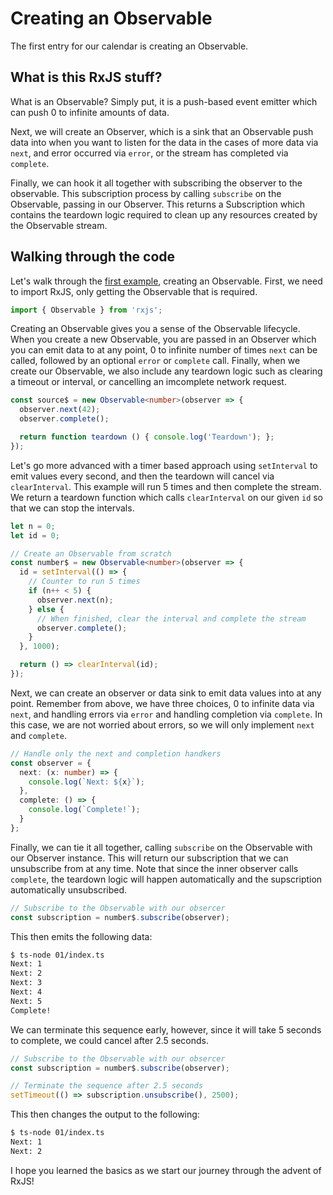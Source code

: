 # Creating an Observable

The first entry for our calendar is creating an Observable. 

## What is this RxJS stuff?

What is an Observable? Simply put, it is a push-based event emitter which can push 0 to infinite amounts of data.  

Next, we will create an Observer, which is a sink that an Observable push data into when you want to listen for the data in the cases of more data via `next`, and error occurred via `error`, or the stream has completed via `complete`.  

Finally, we can hook it all together with subscribing the observer to the observable.  This subscription process by calling `subscribe` on the Observable, passing in our Observer.  This returns a Subscription which contains the teardown logic required to clean up any resources created by the Observable stream.

## Walking through the code

Let's walk through the [first example](index.ts), creating an Observable.  First, we need to import RxJS, only getting the Observable that is required.

```typescript
import { Observable } from 'rxjs';
```

Creating an Observable gives you a sense of the Observable lifecycle. When you create a new Observable, you are passed in an Observer which you can emit data to at any point, 0 to infinite number of times `next` can be called, followed by an optional `error` or `complete` call.  Finally, when we create our Observable, we also include any teardown logic such as clearing a timeout or interval, or cancelling an imcomplete network request.

```typescript
const source$ = new Observable<number>(observer => {
  observer.next(42);
  observer.complete();

  return function teardown () { console.log('Teardown'); };
});
```

Let's go more advanced with a timer based approach using `setInterval` to emit values every second, and then the teardown will cancel via `clearInterval`.  This example will run 5 times and then complete the stream.  We return a teardown function which calls `clearInterval` on our given `id` so that we can stop the intervals.

```typescript
let n = 0;
let id = 0;

// Create an Observable from scratch
const number$ = new Observable<number>(observer => {
  id = setInterval(() => {
    // Counter to run 5 times
    if (n++ < 5) {
      observer.next(n);
    } else {
      // When finished, clear the interval and complete the stream
      observer.complete();
    }
  }, 1000);

  return () => clearInterval(id);
});
```

Next, we can create an observer or data sink to emit data values into at any point.  Remember from above, we have three choices, 0 to infinite data via `next`, and handling errors via `error` and handling completion via `complete`.  In this case, we are not worried about errors, so we will only implement `next` and `complete`.

```typescript
// Handle only the next and completion handkers
const observer = {
  next: (x: number) => {
    console.log(`Next: ${x}`);
  },
  complete: () => {
    console.log(`Complete!`);
  }
};
```

Finally, we can tie it all together, calling `subscribe` on the Observable with our Observer instance.  This will return our subscription that we can unsubscribe from at any time.  Note that since the inner observer calls `complete`, the teardown logic will happen automatically and the supscription automatically unsubscribed.

```typescript
// Subscribe to the Observable with our obsercer
const subscription = number$.subscribe(observer);
```

This then emits the following data:
```bash
$ ts-node 01/index.ts
Next: 1
Next: 2
Next: 3
Next: 4
Next: 5
Complete!
```

We can terminate this sequence early, however, since it will take 5 seconds to complete, we could cancel after 2.5 seconds.

```typescript
// Subscribe to the Observable with our obsercer
const subscription = number$.subscribe(observer);

// Terminate the sequence after 2.5 seconds
setTimeout(() => subscription.unsubscribe(), 2500);
```

This then changes the output to the following:
```bash
$ ts-node 01/index.ts
Next: 1
Next: 2
```

I hope you learned the basics as we start our journey through the advent of RxJS!